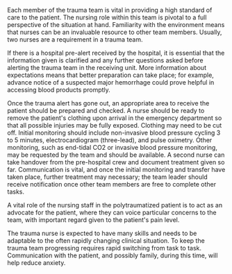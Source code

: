 Each member of the trauma team is vital in providing a high standard of care to the patient. The nursing role within this team is pivotal to a full perspective of the situation at hand. Familiarity with the environment means that nurses can be an invaluable resource to other team members. Usually, two nurses are a requirement in a trauma team.

If there is a hospital pre-alert received by the hospital, it is essential that the information given is clarified and any further questions asked before alerting the trauma team in the receiving unit. More information about expectations means that better preparation can take place; for example, advance notice of a suspected major hemorrhage could prove helpful in accessing blood products promptly.

Once the trauma alert has gone out, an appropriate area to receive the patient should be prepared and checked. A nurse should be ready to remove the patient's clothing upon arrival in the emergency department so that all possible injuries may be fully exposed. Clothing may need to be cut off. Initial monitoring should include non-invasive blood pressure cycling 3 to 5 minutes, electrocardiogram (three-lead), and pulse oximetry. Other monitoring, such as end-tidal CO2 or invasive blood pressure monitoring, may be requested by the team and should be available. A second nurse can take handover from the pre-hospital crew and document treatment given so far. Communication is vital, and once the initial monitoring and transfer have taken place, further treatment may necessary; the team leader should receive notification once other team members are free to complete other tasks.

A vital role of the nursing staff in the polytraumatized patient is to act as an advocate for the patient, where they can voice particular concerns to the team, with important regard given to the patient's pain level.

The trauma nurse is expected to have many skills and needs to be adaptable to the often rapidly changing clinical situation. To keep the trauma team progressing requires rapid switching from task to task. Communication with the patient, and possibly family, during this time, will help reduce anxiety.